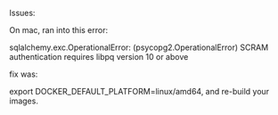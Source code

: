 Issues:

On mac, ran into this error:

sqlalchemy.exc.OperationalError: (psycopg2.OperationalError) SCRAM authentication requires libpq version 10 or above

fix was:

export DOCKER_DEFAULT_PLATFORM=linux/amd64, and re-build your images.